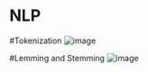 # NLP
#Tokenization
![image](https://github.com/LisaLOUNIS/NLP/assets/143193602/38f730bd-7912-475f-85ea-764d6e8f3984)

#Lemming and Stemming
![image](https://github.com/LisaLOUNIS/NLP/assets/143193602/6a7a5091-39eb-4b23-bae9-9c781326e942)


